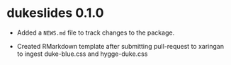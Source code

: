 # dukeslides 0.1.0

* Added a `NEWS.md` file to track changes to the package.

* Created RMarkdown template after submitting pull-request to xaringan to ingest duke-blue.css and hygge-duke.css
